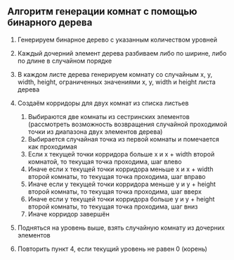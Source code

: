 ## Алгоритм генерации комнат с помощью бинарного дерева

1. Генерируем бинарное дерево с указанным количеством уровней
2. Каждый дочерний элемент дерева разбиваем либо по ширине, либо по длине в случайном порядке
3. В каждом листе дерева генерируем комнату со случайным x, y, width, height, ограниченных значениями x, y, width и height листа дерева
4. Создаём корридоры для двух комнат из списка листьев
   1. Выбираются две комнаты из сестринских элементов (рассмотреть возможность возвращения случайной проходимой точки из диапазона двух элементов дерева)
   2. Выбирается случайная точка из первой комнаты и помечается как проходимая
   3. Если x текущей точки корридора больше x и x + width второй комнатой, то текущая точка проходима, шаг влево
   4. Иначе если x текущей точки корридора меньше x и x + width второй комнаты, то текущая точка проходима, шаг вправо
   5. Иначе если y текущей точки корридора меньше y и y + height второй комнаты, то текущая точка проходима, шаг вверх
   6. Иначе если y текущей точки корридора больше y и y + height второй комнаты, то текущая точка проходима, шаг вниз  
   7. Иначе корридор завершён

5. Подняться на уровень выше, взять случайную комнату из дочерних элементов
6. Повторить пункт 4, если текущий уровень не равен 0 (корень) 